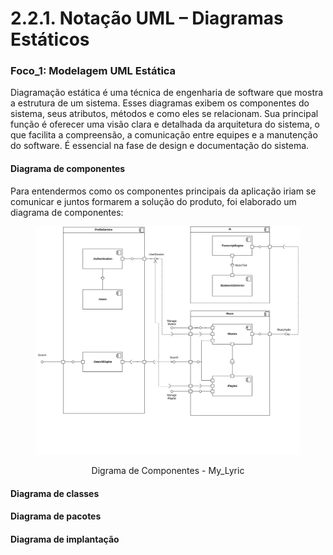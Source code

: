 # 2.2.1. Notação UML – Diagramas Estáticos

### Foco_1: Modelagem UML Estática
Diagramação estática é uma técnica de engenharia de software que mostra a estrutura de um sistema. Esses diagramas exibem os componentes do sistema, seus atributos, métodos e como eles se relacionam. Sua principal função é oferecer uma visão clara e detalhada da arquitetura do sistema, o que facilita a compreensão, a comunicação entre equipes e a manutenção do software. É essencial na fase de design e documentação do sistema.

#### Diagrama de componentes
Para entendermos como os componentes principais da aplicação iriam se comunicar e
juntos formarem a solução do produto, foi elaborado um diagrama de componentes:

<figure align="center">

  ![brainstorm](../assets/uml/DiagramaDeComponentes.png)
  <figcaption>Digrama de Componentes - My_Lyric</figcaption>
</figure>

#### Diagrama de classes

#### Diagrama de pacotes

#### Diagrama de implantação

